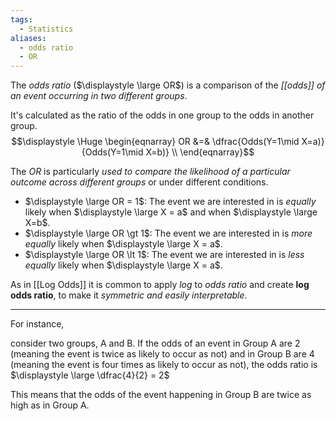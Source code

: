 ```yaml
---
tags:
  - Statistics
aliases:
  - odds ratio
  - OR
---
```

The *odds ratio* ($\displaystyle \large OR$) is a comparison of the *[[odds]] of an event occurring in two different groups*.

It's calculated as the ratio of the odds in one group to the odds in another group.
$$\displaystyle \Huge \begin{eqnarray} 
OR &=& \dfrac{Odds(Y=1\mid X=a)}{Odds(Y=1\mid X=b)} \\
\end{eqnarray}$$

The *OR* is particularly *used to compare the likelihood of a particular outcome across different groups* or under different conditions.

- $\displaystyle \large OR = 1$: The event we are interested in is *equally* likely when $\displaystyle \large X = a$ and when $\displaystyle \large X=b$. 
- $\displaystyle \large OR \gt 1$: The event we are interested in is *more equally* likely when $\displaystyle \large X = a$. 
- $\displaystyle \large OR \lt 1$: The event we are interested in is *less equally* likely when $\displaystyle \large X = a$. 

As in [[Log Odds]] it is common to apply *log* to *odds ratio* and create **log odds ratio**, to make it *symmetric and easily interpretable*.

---
For instance,

consider two groups, A and B. If the odds of an event in Group A are 2 (meaning the event is twice as likely to occur as not) and in Group B are 4 (meaning the event is four times as likely to occur as not), the odds ratio is $\displaystyle \large \dfrac{4}{2} = 2$

This means that the odds of the event happening in Group B are twice as high as in Group A.